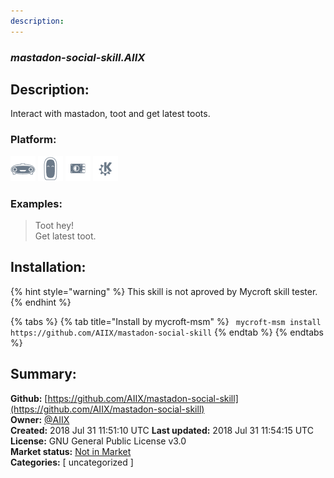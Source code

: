 ```yaml
---
description: 
---
```


### _mastadon-social-skill.AIIX_  
## Description:  
Interact with mastadon, toot and get latest toots.  
  
### Platform:  
 ![Mark I](../.gitbook/assets/mark-1-icon.png)  ![Mark II](../.gitbook/assets/mark-2-icon.png)  ![Picroft](../.gitbook/assets/picroft-icon.png)  ![plasmoid](../.gitbook/assets/kde.png)   
### Examples:  
> Toot hey!  
> Get latest toot.  
  
## Installation:  
{% hint style="warning" %}
This skill is not aproved by Mycroft skill tester.
{% endhint %}
    
{% tabs %}
{% tab title="Install by mycroft-msm" %}
``` mycroft-msm install https://github.com/AIIX/mastadon-social-skill```
{% endtab %}
  {% endtabs %}
    
## Summary:  
**Github:** [https://github.com/AIIX/mastadon-social-skill](https://github.com/AIIX/mastadon-social-skill)  
**Owner:** [@AIIX](https://github.com/AIIX)  
**Created:** 2018 Jul 31 11:51:10 UTC  **Last updated:** 2018 Jul 31 11:54:15 UTC  
**License:** GNU General Public License v3.0  
**Market status:** [Not in Market](https://market.mycroft.ai/skill/)  
**Categories:** [ uncategorized ]   
